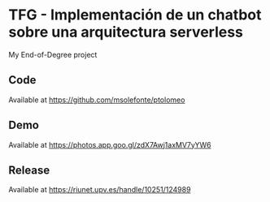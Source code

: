 # TFG - Implementación de un chatbot sobre una arquitectura serverless

My End-of-Degree project

## Code

Available at https://github.com/msolefonte/ptolomeo

## Demo 

Available at https://photos.app.goo.gl/zdX7Awj1axMV7yYW6

## Release

Available at https://riunet.upv.es/handle/10251/124989
